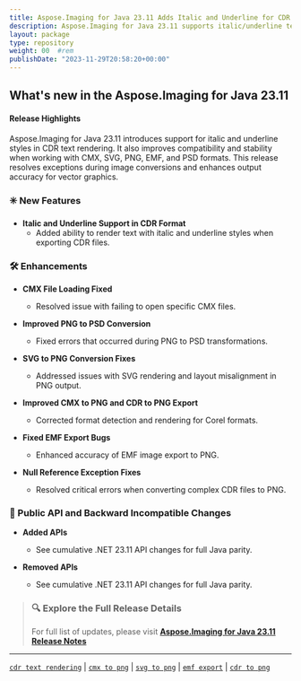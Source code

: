 ```yaml
---
title: Aspose.Imaging for Java 23.11 Adds Italic and Underline for CDR Text
description: Aspose.Imaging for Java 23.11 supports italic/underline text in CDR files, improves CMX, PNG, SVG, and EMF conversion reliability, and resolves critical export bugs.
layout: package
type: repository
weight: 00	#rem
publishDate: "2023-11-29T20:58:20+00:00"
---
```


## What's new in the Aspose.Imaging for Java 23.11

#### Release Highlights

Aspose.Imaging for Java 23.11 introduces support for italic and underline styles in CDR text rendering. It also improves compatibility and stability when working with CMX, SVG, PNG, EMF, and PSD formats. This release resolves exceptions during image conversions and enhances output accuracy for vector graphics.

### ✳️ New Features

- **Italic and Underline Support in CDR Format**
  - Added ability to render text with italic and underline styles when exporting CDR files.

### 🛠 Enhancements

- **CMX File Loading Fixed**
  - Resolved issue with failing to open specific CMX files.

- **Improved PNG to PSD Conversion**
  - Fixed errors that occurred during PNG to PSD transformations.

- **SVG to PNG Conversion Fixes**
  - Addressed issues with SVG rendering and layout misalignment in PNG output.

- **Improved CMX to PNG and CDR to PNG Export**
  - Corrected format detection and rendering for Corel formats.

- **Fixed EMF Export Bugs**
  - Enhanced accuracy of EMF image export to PNG.

- **Null Reference Exception Fixes**
  - Resolved critical errors when converting complex CDR files to PNG.

### 🔄 Public API and Backward Incompatible Changes

- **Added APIs**
  - See cumulative .NET 23.11 API changes for full Java parity.

- **Removed APIs**
  - See cumulative .NET 23.11 API changes for full Java parity.

> ### 🔍 Explore the Full Release Details
>
> For full list of updates, please visit **[Aspose.Imaging for Java 23.11 Release Notes](https://releases.aspose.com/imaging/java/release-notes/2023/aspose-imaging-for-java-23-11-release-notes/)**

---

[`cdr text rendering`](https://search.aspose.com/q/cdr-text-rendering.html) | [`cmx to png`](https://search.aspose.com/q/cmx-to-png.html) | [`svg to png`](https://search.aspose.com/q/svg-to-png.html) | [`emf export`](https://search.aspose.com/q/emf-export.html) | [`cdr to png`](https://search.aspose.com/q/cdr-to-png.html)
